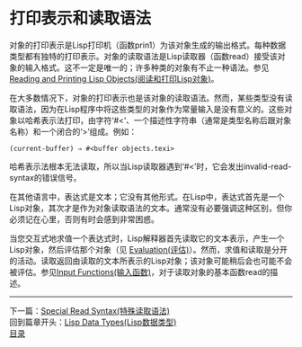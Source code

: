 # 打印表示和读取语法
对象的打印表示是Lisp打印机（函数prin1）为该对象生成的输出格式。每种数据类型都有独特的打印表示。对象的读取语法是Lisp读取器（函数read）接受该对象的输入格式。这不一定是唯一的；许多种类的对象有不止一种语法。参见[Reading and Printing Lisp Objects(阅读和打印Lisp对象)]()。

在大多数情况下，对象的打印表示也是该对象的读取语法。然而，某些类型没有读取语法，因为在Lisp程序中将这些类型的对象作为常量输入是没有意义的。这些对象以哈希表示法打印，由字符‘#<’、一个描述性字符串（通常是类型名称后跟对象名称）和一个闭合的‘>’组成。例如：

` (current-buffer)
     ⇒ #<buffer objects.texi> `

哈希表示法根本无法读取，所以当Lisp读取器遇到‘#<’时，它会发出invalid-read-syntax的错误信号。

在其他语言中，表达式是文本；它没有其他形式。在Lisp中，表达式首先是一个Lisp对象，其次才是作为对象读取语法的文本。通常没有必要强调这种区别，但你必须记在心里，否则有时会感到非常困惑。

当您交互式地求值一个表达式时，Lisp解释器首先读取它的文本表示，产生一个Lisp对象，然后评估那个对象（见 [Evaluation(评估)]()）。然而，求值和读取是分开的活动。读取返回由读取的文本所表示的Lisp对象；该对象可能稍后会也可能不会被评估。参见[Input Functions(输入函数)]()，对于读取对象的基本函数read的描述。
***************************************************
下一篇：[Special Read Syntax(特殊读取语法)](./2.2-Special_Read_Syntax（特殊读取语法）.md)  
回到篇章开头：[Lisp Data Types(Lisp数据类型)](./Lisp_Data_Types（Lisp_Data_Types（Lisp数据类型）.md)   
[目录](../目录.md)
